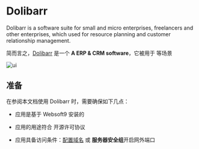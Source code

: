 # Dolibarr

Dolibarr is a software suite for small and micro enterprises, freelancers and other enterprises, which used for resource planning and customer relationship management. 

简而言之，[Dolibarr](https://www.dolibarr.org/) 是一个 **A  ERP & CRM software**，它被用于    等场景


![ui](http://libs.websoft9.com/Websoft9/DocsPicture/en/dolibarr/dolibarr-gui-websoft9.png)


## 准备

在参阅本文档使用 Dolibarr 时，需要确保如下几点：

- 应用是基于 Websoft9 安装的

- 应用的用途符合 [](https://some_license_url) 开源许可协议

- 应用具备访问条件：[配置域名](./guide/appsetdomain) 或 **服务器安全组**开启网外端口